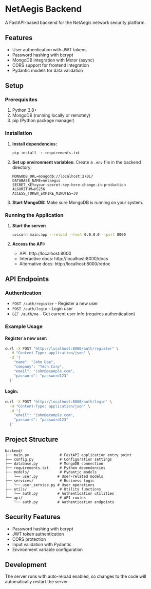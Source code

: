 # NetAegis Backend

A FastAPI-based backend for the NetAegis network security platform.

## Features

- User authentication with JWT tokens
- Password hashing with bcrypt
- MongoDB integration with Motor (async)
- CORS support for frontend integration
- Pydantic models for data validation

## Setup

### Prerequisites

1. Python 3.8+
2. MongoDB (running locally or remotely)
3. pip (Python package manager)

### Installation

1. **Install dependencies:**
   ```bash
   pip install -r requirements.txt
   ```

2. **Set up environment variables:**
   Create a `.env` file in the backend directory:
   ```
   MONGODB_URL=mongodb://localhost:27017
   DATABASE_NAME=netaegis
   SECRET_KEY=your-secret-key-here-change-in-production
   ALGORITHM=HS256
   ACCESS_TOKEN_EXPIRE_MINUTES=30
   ```

3. **Start MongoDB:**
   Make sure MongoDB is running on your system.

### Running the Application

1. **Start the server:**
   ```bash
   uvicorn main:app --reload --host 0.0.0.0 --port 8000
   ```

2. **Access the API:**
   - API: http://localhost:8000
   - Interactive docs: http://localhost:8000/docs
   - Alternative docs: http://localhost:8000/redoc

## API Endpoints

### Authentication
- `POST /auth/register` - Register a new user
- `POST /auth/login` - Login user
- `GET /auth/me` - Get current user info (requires authentication)

### Example Usage

#### Register a new user:
```bash
curl -X POST "http://localhost:8000/auth/register" \
  -H "Content-Type: application/json" \
  -d '{
    "name": "John Doe",
    "company": "Tech Corp",
    "email": "john@example.com",
    "password": "password123"
  }'
```

#### Login:
```bash
curl -X POST "http://localhost:8000/auth/login" \
  -H "Content-Type: application/json" \
  -d '{
    "email": "john@example.com",
    "password": "password123"
  }'
```

## Project Structure

```
backend/
├── main.py              # FastAPI application entry point
├── config.py            # Configuration settings
├── database.py          # MongoDB connection
├── requirements.txt     # Python dependencies
├── models/              # Pydantic models
│   └── user.py         # User-related models
├── services/            # Business logic
│   └── user_service.py # User operations
├── utils/               # Utility functions
│   └── auth.py         # Authentication utilities
└── api/                 # API routes
    └── auth.py         # Authentication endpoints
```

## Security Features

- Password hashing with bcrypt
- JWT token authentication
- CORS protection
- Input validation with Pydantic
- Environment variable configuration

## Development

The server runs with auto-reload enabled, so changes to the code will automatically restart the server. 